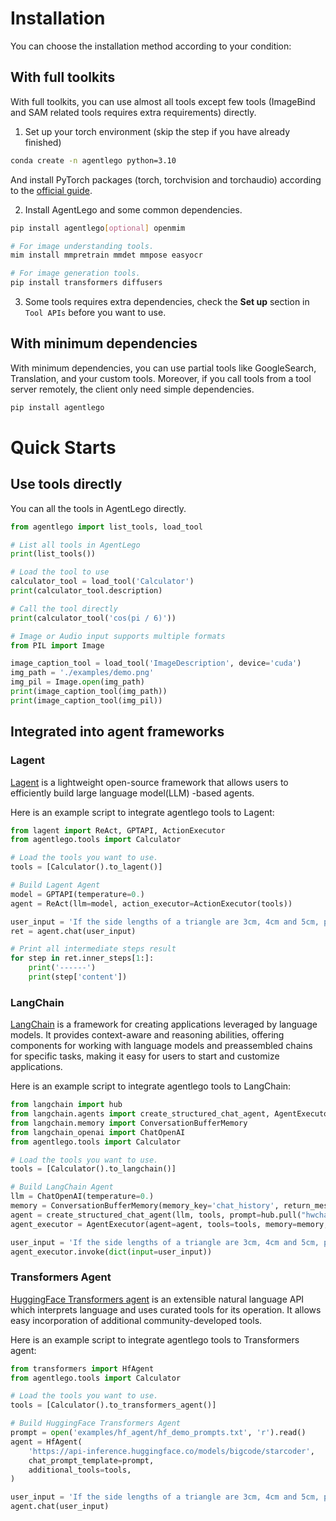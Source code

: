 # Installation

You can choose the installation method according to your condition:

## With full toolkits

With full toolkits, you can use almost all tools except few tools (ImageBind and SAM related tools requires
extra requirements) directly.

1. Set up your torch environment (skip the step if you have already finished)

```bash
conda create -n agentlego python=3.10
```

And install PyTorch packages (torch, torchvision and torchaudio) according to the [official guide](https://pytorch.org/get-started/locally/#start-locally).

2. Install AgentLego and some common dependencies.

```bash
pip install agentlego[optional] openmim

# For image understanding tools.
mim install mmpretrain mmdet mmpose easyocr

# For image generation tools.
pip install transformers diffusers
```

3. Some tools requires extra dependencies, check the **Set up** section in `Tool APIs` before you want to use.

## With minimum dependencies

With minimum dependencies, you can use partial tools like GoogleSearch, Translation, and your custom tools. Moreover,
if you call tools from a tool server remotely, the client only need simple dependencies.

```bash
pip install agentlego
```

# Quick Starts

## Use tools directly

You can all the tools in AgentLego directly.

```Python
from agentlego import list_tools, load_tool

# List all tools in AgentLego
print(list_tools())

# Load the tool to use
calculator_tool = load_tool('Calculator')
print(calculator_tool.description)

# Call the tool directly
print(calculator_tool('cos(pi / 6)'))

# Image or Audio input supports multiple formats
from PIL import Image

image_caption_tool = load_tool('ImageDescription', device='cuda')
img_path = './examples/demo.png'
img_pil = Image.open(img_path)
print(image_caption_tool(img_path))
print(image_caption_tool(img_pil))
```

## Integrated into agent frameworks

### Lagent

[Lagent](https://github.com/InternLM/lagent) is a lightweight open-source framework that allows users to
efficiently build large language model(LLM) -based agents.

Here is an example script to integrate agentlego tools to Lagent:

```python
from lagent import ReAct, GPTAPI, ActionExecutor
from agentlego.tools import Calculator

# Load the tools you want to use.
tools = [Calculator().to_lagent()]

# Build Lagent Agent
model = GPTAPI(temperature=0.)
agent = ReAct(llm=model, action_executor=ActionExecutor(tools))

user_input = 'If the side lengths of a triangle are 3cm, 4cm and 5cm, please tell me the area of the triangle.'
ret = agent.chat(user_input)

# Print all intermediate steps result
for step in ret.inner_steps[1:]:
    print('------')
    print(step['content'])
```

### LangChain

[LangChain](https://python.langchain.com/docs/get_started/introduction) is a framework for creating
applications leveraged by language models. It provides context-aware and reasoning abilities, offering
components for working with language models and preassembled chains for specific tasks, making it easy for
users to start and customize applications.

Here is an example script to integrate agentlego tools to LangChain:

```python
from langchain import hub
from langchain.agents import create_structured_chat_agent, AgentExecutor
from langchain.memory import ConversationBufferMemory
from langchain_openai import ChatOpenAI
from agentlego.tools import Calculator

# Load the tools you want to use.
tools = [Calculator().to_langchain()]

# Build LangChain Agent
llm = ChatOpenAI(temperature=0.)
memory = ConversationBufferMemory(memory_key='chat_history', return_messages=True)
agent = create_structured_chat_agent(llm, tools, prompt=hub.pull("hwchase17/structured-chat-agent"))
agent_executor = AgentExecutor(agent=agent, tools=tools, memory=memory, verbose=True)

user_input = 'If the side lengths of a triangle are 3cm, 4cm and 5cm, please tell me the area of the triangle.'
agent_executor.invoke(dict(input=user_input))
```

### Transformers Agent

[HuggingFace Transformers agent](https://huggingface.co/docs/transformers/transformers_agents) is an
extensible natural language API which interprets language and uses curated tools for its operation. It allows
easy incorporation of additional community-developed tools.

Here is an example script to integrate agentlego tools to Transformers agent:

```python
from transformers import HfAgent
from agentlego.tools import Calculator

# Load the tools you want to use.
tools = [Calculator().to_transformers_agent()]

# Build HuggingFace Transformers Agent
prompt = open('examples/hf_agent/hf_demo_prompts.txt', 'r').read()
agent = HfAgent(
    'https://api-inference.huggingface.co/models/bigcode/starcoder',
    chat_prompt_template=prompt,
    additional_tools=tools,
)

user_input = 'If the side lengths of a triangle are 3cm, 4cm and 5cm, please tell me the area of the triangle.'
agent.chat(user_input)
```
